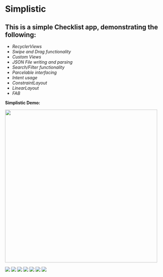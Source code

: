 # Simplistic
## This is a simple Checklist app, demonstrating the following:
- *RecyclerViews*
- *Swipe and Drag functionality*
- *Custom Views*
- *JSON File writing and parsing*
- *Search/Filter functionality*
- *Parcelable interfacing*
- *Intent usage*
- *ConstraintLayout*
- *LinearLayout*
- *FAB*

**Simplistic Demo:**

<img src="Images/Screenshot_1.jpg" height="500">

![](Images/Screenshot_2.jpg)
![](Images/Screenshot_3.jpg)
![](Images/Screenshot_4.jpg)
![](Images/Screenshot_5.jpg)
![](Images/Screenshot_6.jpg)
![](Images/Screenshot_7.jpg)
![](Images/Screenshot_8.jpg)
